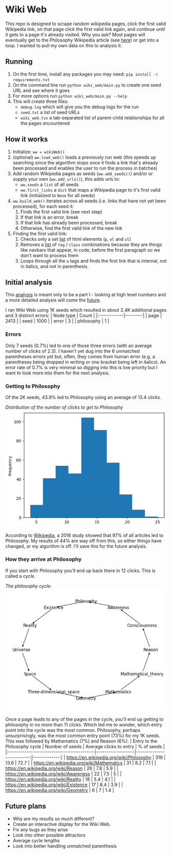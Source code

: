 # Wiki Web

This repo is designed to scrape random wikipedia pages,
click the first valid Wikipedia link,
on that page click the first valid link again,
and continue until it gets to a page it's already visited.
Why you ask?
Most pages will eventually get to the Philosophy Wikipedia article
(see [here](https://en.wikipedia.org/wiki/Wikipedia:Getting_to_Philosophy))
or get into a loop.
I wanted to pull my own data on this to analysis it.

## Running
1. On the first time, install any packages you may need: `pip install -r requirements.txt`
1. On the command line run `python wiki_web/main.py` to create one seed URL and see where it goes
1. For more options run `python wiki_web/main.py --help`
1. This will create three files:
    - `debug.log` which will give you the debug logs for the run
    - `seed.txt` a list of seed URLs
    - `wiki_web.tsv` a tab-separated list of parent-child relationships for all the pages encountered

## How it works
1. Initialize: `ww = wikiWeb()`
1. (optional) `ww.load_web()` loads a previously run web
(this speeds up searching since the algorithm stops once it finds a link that's already been processed
and enables the user to run the process in batches)
1. Add random Wikipedia pages as seeds (`ww.add_seeds()`) and/or or supply your own (`ww.add_urls()`), this adds urls to:
    - `ww.seeds` a `list` of all seeds
    - `ww.first_links` a `dict` that maps a Wikipedia page to it's first valid link (initialized to `None` for all seeds)
1. `ww.build_web()` iterates across all seeds (i.e. links that have not yet been processed), for each seed it:
    1. Finds the first valid link (see next step)
    2. If that link is an error, break
    3. If that link has already been processed, break
    4. Otherwise, find the first valid link of the new link
1. Finding the first valid link:
    1. Checks only a set
       [list]([url](https://github.com/bcorwin/wiki_web/blob/3ba17a04678d99dfd5f364f19541e4b2109c78a9/wiki_web/wiki_page.py#L97))
       of html elements (`p`, `ol` and `ul`)
    1. Removes a [list]([url](https://github.com/bcorwin/wiki_web/blob/3ba17a04678d99dfd5f364f19541e4b2109c78a9/wiki_web/wiki_page.py#L102))
        of `tag` / `class` combinations because they are things like navbars that appear, in code,
        before the first paragraph so we don't want to process them
    1. Loops through all the `a` tags and finds the first link that is internal, not in italics, and not in parenthesis. 

## Initial analysis
This [analysis](analysis\analysis.ipynb) is meant only to be a part I -
looking at high level numbers and a more detailed analysis will
come the [future](#future-plans).

I ran Wiki Web using 1K seeds
which resulted in about 2.4K additional pages and 3 distinct errors:
| Node type   |   Count |
|:------------|--------:|
| page        |    2413 |
| seed        |    1000 |
| error       |       3 |
| philosophy  |       1 |

### Errors
Only 7 seeds (0.7%) led to one of those three errors
(with an average number of clicks of 2.3).
I haven't yet dug into the 6 unmatched parentheses errors yet but, often,
they comes from human error
(e.g. a parentheses being dropped in writing or
one bracket being left in italics).
An error rate of 0.7% is very minimal so digging into this is low priority
but I want to look more into them for the next analysis.

### Getting to Philosophy
Of the 2K seeds, 43.9% led to Philosophy using an average of 13.4 clicks.

*Distribution of the number of clicks to get to Philosophy*
![Distribution of the number of clicks to get to Philosophy](analysis\click_distro.png)

According to
[Wikipedia](https://en.wikipedia.org/wiki/Wikipedia:Getting_to_Philosophy),
a 2016 study showed that 97% of all articles led to Philosophy.
My results of 44% are way off from this,
so either things have changed,
or my algorithm is off.
I'll save this for the future analysis.

### How they arrive at Philosophy
If you start with Philosophy
you'll end up back there in 12 clicks.
This is called a *cycle*.

*The philosophy cycle:*
![The philosophy cycle](analysis\philosophy_cycle.png)

Once a page leads to any of the pages in the cycle,
you'll end up getting to philosophy in no more than 11 clicks.
Which led me to wonder,
which entry point into the cycle was the most common.
Philosophy, perhaps unsurprisingly, was the most common entry point (73%)
for my 1K seeds. This was followed by Mathematics (7%) and Reason (6%).
| Entry to the Philosophy cycle             |   Number of seeds |   Average clicks to entry |   % of seeds |
|:------------------------------------------|------------------:|--------------------------:|-------------:|
| https://en.wikipedia.org/wiki/Philosophy  |               319 |                      13.6 |         72.7 |
| https://en.wikipedia.org/wiki/Mathematics |                31 |                       8.2 |          7.1 |
| https://en.wikipedia.org/wiki/Reason      |                26 |                       7.8 |          5.9 |
| https://en.wikipedia.org/wiki/Awareness   |                22 |                       7.5 |          5   |
| https://en.wikipedia.org/wiki/Reality     |                18 |                       5.4 |          4.1 |
| https://en.wikipedia.org/wiki/Existence   |                17 |                       8.4 |          3.9 |
| https://en.wikipedia.org/wiki/Geometry    |                 6 |                       7   |          1.4 |

## Future plans
- Why are my results so much different?
- Create an interactive display for the Wiki Web.
- Fix any bugs as they arise
- Look into other possible attractors
- Average cycle lengths
- Look into better handling unmatched parenthesis


